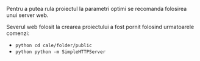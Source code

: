 Pentru a putea rula proiectul la parametri optimi se recomanda folosirea unui server web.

Severul web folosit la crearea proiectului a fost pornit folosind urmatoarele comenzi:
      <ul >
      <li> 
      ```python
      cd cale/folder/public
      ``` 
      </li>
      <li> 
      ```python
      python -m SimpleHTTPServer
      ``` 
      </li>
      </ul>